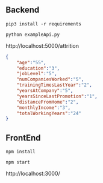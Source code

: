 ## Backend

` pip3 install -r requirements `

` python exampleApi.py `

http://localhost:5000/attrition

```json
{
	"age":"55",
    "education":"3",
    "jobLevel":"5",
    "numCompaniesWorked":"5",
    "trainingTimesLastYear":"2",
    "yearsAtCompany":"5",
    "yearsSinceLastPromotion":"1",
    "distanceFromHome":"2",
    "monthlyIncome":"3",
    "totalWorkingYears":"24"
}
```

## FrontEnd

` npm install `

` npm start `

http://localhost:3000/